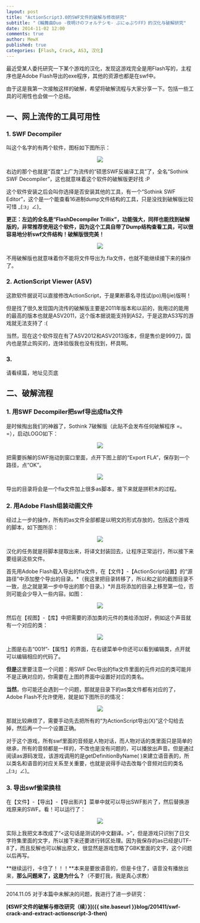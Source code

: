 ```yaml
---
layout: post
title: "ActionScript3.0的SWF文件的破解与修改研究"
subtitle: "《輪舞曲Duo -夜明けのフォルテシモ- ぷにゅぷりFF》的汉化与破解研究"
date: 2014-11-02 12:00
comments: true
author: MewX
published: true
categories: [Flash, Crack, AS3, 汉化]
---
```


最近受某人委托研究一下某个游戏的汉化，发现这游戏完全是用Flash写的，主程序也是Adobe Flash导出的exe程序，其他的资源也都是在swf中。

由于这是我第一次接触这样的破解，希望将破解流程与大家分享一下。包括一些工具的可用性也会做一个总结。

## 一、网上流传的工具可用性

### 1. SWF Decompiler

叫这个名字的有两个软件，图标如下图所示：

<center><img src="{{ site.cdn }}imgs/201411/01-two-swf-decompilers.png" /></center>

右边的那个也就是“百度”上广为流传的“硕思SWF反编译工具”了，全名“Sothink SWF Decompiler”，这也就意味着这个软件的破解版更好找 :P

这个软件安装之后会叫你选择是否安装其他的工具，有一个“Sothink SWF Editor”，这个是一个能查看16进制dump文件结构的工具，只是没找到破解版比较可惜 \_(:з」∠)\_

**更正：左边的全名是“FlashDecompiler Trillix”，功能强大，同样也能找到破解版的，非常推荐使用这个软件，因为这个工具自带了Dump结构查看工具，可以很容易地分析swf文件结构！破解版很完美！**

<center><a href="{{ site.cdn }}imgs/201411/12-dump-view.png" target="_blank"><img src="{{ site.cdn }}imgs/201411/12-dump-view.png" style="max-width:100%;"/></a></center>

不用破解版也就意味着你不能将文件导出为.fla文件，也就不能继续接下来的操作了。

### 2. ActionScript Viewer (ASV)

这款软件据说可以直接修改ActionScript，于是果断慕名寻找试(po)用(jie)版啊！

但是找了很久发现国内流传的破解版主要是2011年版本和以前的，我用过的能用的最高的版本也就是ASV2011，这个版本据说能支持到AS2，于是这款AS3写的游戏就无法支持了 :(

当然，现在这个软件现在有了ASV2012和ASV2013版本，但是售价是999刀，国内也是禁止购买的，连体验版我也没有找到，杯具啊。

### 3.

请看续篇，地址见页底

## 二、破解流程

### 1. 用SWF Decompiler把swf导出成fla文件

是时候掏出我们的神器了，Sothink 7破解版（此贴不会发布任何破解程序 =。=），启动LOGO如下：

<center><img src="{{ site.cdn }}imgs/201411/02-swf-decompiler-logo.png" style="max-width:100%;"/></center>

把需要拆解的SWF拖动到窗口里面，点开下图上部的“Export FLA”，保存到一个路径，点“OK”。

<center><img src="{{ site.cdn }}imgs/201411/03-swf-to-fla.png" style="max-width:100%;"/></center>

导出的目录将会是一个fla文件加上很多as脚本，接下来就是拼积木的过程。

### 2. 用Adobe Flash组装动画文件

经过上一步的操作，所有的as文件全部都是以明文的形式存放的，包括这个游戏的脚本，如下图所示：

<center><a href="{{ site.cdn }}imgs/201411/04-sc-example.png" target="_blank"><img src="{{ site.cdn }}imgs/201411/04-sc-example.png" style="max-width:100%;"/></a></center>

汉化的任务就是将脚本提取出来，将译文封装回去，让程序正常运行，所以接下来要组装这些文件。

首先用Adobe Flash载入导出的fla文件，在【文件】-【ActionScript设置】的“源路径”中添加整个导出的目录。*（我这里把目录转移了，所以和之前的截图目录不一致，总之就是第一步中导出的那个目录。）*并且将添加的目录上移至第一位，否则可能会少导入一些内容。如图：

<center><img src="{{ site.cdn }}imgs/201411/05-as-setting.png" style="max-width:100%;"/></center>

然后在【视图】-【库】中把需要的添加类的元件的类给添加好，例如这个声音就有一个对应的类：

<center><a href="{{ site.cdn }}imgs/201411/06-sound-class.png" target="_blank"><img src="{{ site.cdn }}imgs/201411/06-sound-class.png" style="max-width:100%;"/></a></center>

上图是右击“001f”-【属性】的界面，在右键菜单中你还可以看到编辑类，点开就可以编辑相应的代码了。

**但是**这里要注意一个问题：用SWF Dec导出的fla文件里面的元件对应的类可能并不是正确对应的，你需要在上图的界面中设置好对应的类名。

**当然**，你可能还会遇到一个问题，那就是目录下的as类文件都有对应的了，Adobe Flash不允许使用，就是如下图所示的情况：

<center><a href="{{ site.cdn }}imgs/201411/07-fail-to-change-class.png" target="_blank"><img src="{{ site.cdn }}imgs/201411/07-fail-to-change-class.png" style="max-width:100%;"/></a></center>

那就比较麻烦了，需要手动先去把所有的“为ActionScript导出(X)”这个勾给去掉，然后再一个一个设置正确。

对于这个游戏，所有swf里面的音频是人物对话，而人物对话的类里面只是简单的继承，所有的音频都是一样的，不改也是没有问题的，可以播放出声音。但是通过阅读as源码发现，该游戏调用的是getDefinitionByName( )来建立语音表的，所以类名和语音的对应关系至关重要，也就是说得手动去改每个音频对应的类名 \_(:з」∠)\_

### 3. 导出swf偷梁换柱

在【文件】-【导出】-【导出影片】菜单中就可以导出SWF影片了，然后替换游戏原来的SWF。看！可以运行了：

<center><img src="{{ site.cdn }}imgs/201411/08-game-screen-fail-GBK.png" style="max-width:100%;"/></center>

实际上我把文本改成了“<这句话是测试的中文翻译。>”，但是游戏只识别了日文字符集里面的文字，所以接下来还要进行转区处理。因为我保存的as已经是UTF-8了，而且反解也可以解出原文，很显然是游戏忽略了GBK里面的文字，这个问题以后再写。

**继续运行，卡住了！！！**本来是要放语音的，但是卡住了，语音没有播放出来，**那么问题来了，这是为什么？**（不要打我，我是真心求教）

----

2014.11.05 对于本篇中未解决的问题，我进行了进一步研究：

**[《SWF文件的破解与修改研究（续）》]({{ site.baseurl }}blog/201411/swf-crack-and-extract-actionscript-3-then)**
